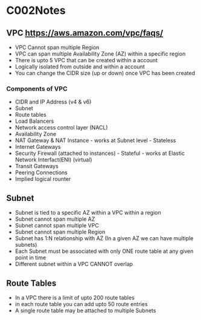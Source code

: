 # C002Notes

## VPC https://aws.amazon.com/vpc/faqs/
- VPC Cannot span multiple Region
- VPC can span multiple Availability Zone (AZ) within a specific region
- There is upto 5 VPC that can be created within a account
- Logically isolated from outside and within a account
- You can change the CIDR size (up or down) once VPC has been created

### Components of VPC
- CIDR and IP Address (v4 & v6)
- Subnet
- Route tables
- Load Balancers
- Network access control layer (NACL)
- Availability Zone
- NAT Gateway & NAT Instance - works at Subnet level - Stateless
- Internet Gateways
- Security Firewall (attached to instances) - Stateful - works at Elastic Network Interfact(ENI) (virtual)
- Transit Gateways
- Peering Connections
- Implied logical rounter


## Subnet
- Subnet is tied to a specific AZ within a VPC within a region
- Subnet cannot span multiple AZ
- Subnet cannot span multiple VPC
- Subnet cannot span multiple Region
- Subnet has 1:N relationship with AZ (In a given AZ we can have multiple subnets)
- Each Subnet must be associated with only ONE route table at any given point in time
- Different subnet within a VPC CANNOT overlap

## Route Tables
- In a VPC there is a limit of upto 200 route tables
- in each route table you can add upto 50 route entries
- A single route table may be attached to multiple Subnets
